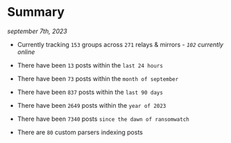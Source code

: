 
# Summary
_september 7th, 2023_

- Currently tracking `153` groups across `271` relays & mirrors - _`102` currently online_

- There have been `13` posts within the `last 24 hours`

- There have been `73` posts within the `month of september`

- There have been `837` posts within the `last 90 days`

- There have been `2649` posts within the `year of 2023`

- There have been `7340` posts `since the dawn of ransomwatch`

- There are `80` custom parsers indexing posts
